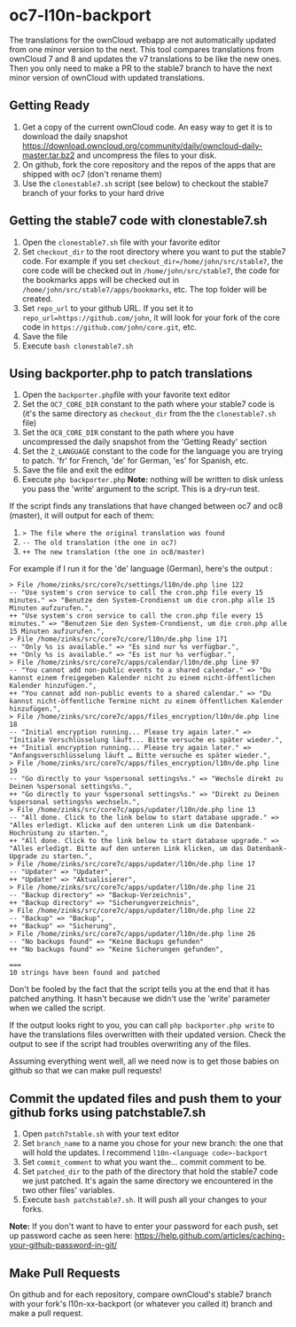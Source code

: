 oc7-l10n-backport
=================

The translations for the ownCloud webapp are not automatically updated from one minor version to the next. This tool compares translations from ownCloud 7 and 8 and updates the v7 translations to be like the new ones. Then you only need to make a PR to the stable7 branch to have the next minor version of ownCloud with updated translations.

Getting Ready
-------------

1. Get a copy of the current ownCloud code. An easy way to get it is to download the daily snapshot https://download.owncloud.org/community/daily/owncloud-daily-master.tar.bz2 and uncompress the files to your disk.
2. On github, fork the core repository and the repos of the apps that are shipped with oc7 (don't rename them)
3. Use the `clonestable7.sh` script (see below) to checkout the stable7 branch of your forks to your hard drive

Getting the stable7 code with clonestable7.sh
---------------------------------------------

1. Open the `clonestable7.sh` file with your favorite editor
2. Set `checkout_dir` to the root directory where you want to put the stable7 code. For example if you set `checkout_dir=/home/john/src/stable7`, the core code will be checked out in `/home/john/src/stable7`, the code for the bookmarks apps will be checked out in `/home/john/src/stable7/apps/bookmarks`, etc. The top folder will be created.
3. Set `repo_url` to your github URL. If you set it to `repo_url=https://github.com/john`, it will look for your fork of the core code in `https://github.com/john/core.git`, etc.
4. Save the file
5. Execute `bash clonestable7.sh`


Using backporter.php to patch translations
------------------------------------------

1. Open the `backporter.php`file with your favorite text editor
2. Set the `OC7_CORE_DIR` constant to the path where your stable7 code is (it's the same directory as `checkout_dir` from the the `clonestable7.sh` file)
3. Set the `OC8_CORE_DIR` constant to the path where you have uncompressed the daily snapshot from the 'Getting Ready' section
4. Set the `Z_LANGUAGE` constant to the code for the language you are trying to patch. 'fr' for French, 'de' for German, 'es' for Spanish, etc.
5. Save the file and exit the editor
6. Execute `php backporter.php` **Note:** nothing will be written to disk unless you pass the 'write' argument to the script. This is a dry-run test.

If the script finds any translations that have changed between oc7 and oc8 (master), it will output for each of them:

1. ``> The file where the original translation was found``
2. ``-- The old translation (the one in oc7)``
3. ``++ The new translation (the one in oc8/master)``

For example if I run it for the 'de' language (German), here's the output :

```
> File /home/zinks/src/core7c/settings/l10n/de.php line 122
-- "Use system's cron service to call the cron.php file every 15 minutes." => "Benutze den System-Crondienst um die cron.php alle 15 Minuten aufzurufen.",
++ "Use system's cron service to call the cron.php file every 15 minutes." => "Benutzen Sie den System-Crondienst, um die cron.php alle 15 Minuten aufzurufen.",
> File /home/zinks/src/core7c/core/l10n/de.php line 171
-- "Only %s is available." => "Es sind nur %s verfügbar.",
++ "Only %s is available." => "Es ist nur %s verfügbar.",
> File /home/zinks/src/core7c/apps/calendar/l10n/de.php line 97
-- "You cannot add non-public events to a shared calendar." => "Du kannst einem freigegeben Kalender nicht zu einem nicht-öffentlichen Kalender hinzufügen.",
++ "You cannot add non-public events to a shared calendar." => "Du kannst nicht-öffentliche Termine nicht zu einem öffentlichen Kalender hinzufügen.",
> File /home/zinks/src/core7c/apps/files_encryption/l10n/de.php line 18
-- "Initial encryption running... Please try again later." => "Initiale Verschlüsselung läuft... Bitte versuche es später wieder.",
++ "Initial encryption running... Please try again later." => "Anfangsverschlüsselung läuft … Bitte versuche es später wieder.",
> File /home/zinks/src/core7c/apps/files_encryption/l10n/de.php line 19
-- "Go directly to your %spersonal settings%s." => "Wechsle direkt zu Deinen %spersonal settings%s.",
++ "Go directly to your %spersonal settings%s." => "Direkt zu Deinen %spersonal settings%s wechseln.",
> File /home/zinks/src/core7c/apps/updater/l10n/de.php line 13
-- "All done. Click to the link below to start database upgrade." => "Alles erledigt. Klicke auf den unteren Link um die Datenbank-Hochrüstung zu starten.",
++ "All done. Click to the link below to start database upgrade." => "Alles erledigt. Bitte auf den unteren Link klicken, um das Datenbank-Upgrade zu starten.",
> File /home/zinks/src/core7c/apps/updater/l10n/de.php line 17
-- "Updater" => "Updater",
++ "Updater" => "Aktualisierer",
> File /home/zinks/src/core7c/apps/updater/l10n/de.php line 21
-- "Backup directory" => "Backup-Verzeichnis",
++ "Backup directory" => "Sicherungverzeichnis",
> File /home/zinks/src/core7c/apps/updater/l10n/de.php line 22
-- "Backup" => "Backup",
++ "Backup" => "Sicherung",
> File /home/zinks/src/core7c/apps/updater/l10n/de.php line 26
-- "No backups found" => "Keine Backups gefunden"
++ "No backups found" => "Keine Sicherungen gefunden",

===
10 strings have been found and patched
```

Don't be fooled by the fact that the script tells you at the end that it has patched anything. It hasn't because we didn't use the 'write' parameter when we called the script.

If the output looks right to you, you can call `php backporter.php write` to have the translations files overwritten with their updated version. Check the output to see if the script had troubles overwriting any of the files.

Assuming everything went well, all we need now is to get those babies on github so that we can make pull requests!

Commit the updated files and push them to your github forks using patchstable7.sh
---------------------------------------------------------------------------------

1. Open `patch7stable.sh` with your text editor
2. Set `branch_name` to a name you chose for your new branch: the one that will hold the updates. I recommend `l10n-<language code>-backport`
2. Set `commit_comment` to what you want the... commit comment to be.
3. Set `patched_dir` to the path of the directory that hold the stable7 code we just patched. It's again the same directory we encountered in the two other files' variables.
4. Execute `bash patchstable7.sh`. It will push all your changes to your forks.

**Note:** If you don't want to have to enter your password for each push, set up password cache as seen here: https://help.github.com/articles/caching-your-github-password-in-git/

Make Pull Requests
------------------

On github and for each repository, compare ownCloud's stable7 branch with your fork's l10n-xx-backport (or whatever you called it) branch and make a pull request.

